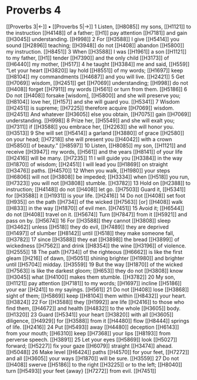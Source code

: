 # Proverbs 4
[[Proverbs 3|←]] • [[Proverbs 5|→]]
1 Listen, [[H8085]] my sons, [[H1121]] to the instruction [[H4148]] of a father; [[H1]] pay attention [[H7181]] and gain [[H3045]] understanding. [[H998]] 
2 For [[H3588]] I give [[H5414]] you  sound [[H2896]] teaching; [[H3948]] do not [[H408]] abandon [[H5800]] my instruction. [[H8451]] 
3 When [[H3588]] I was [[H1961]] a son [[H1121]] to my father, [[H1]] tender [[H7390]] and the only child [[H3173]] of [[H6440]] my mother, [[H517]] 
4 he taught [[H3384]] me and said, [[H559]] “Let your heart [[H3820]] lay hold [[H8551]] of my words; [[H1697]] keep [[H8104]] my commandments [[H4687]] and you will live. [[H2421]] 
5 Get [[H7069]] wisdom, [[H2451]] get [[H7069]] understanding; [[H998]] do not [[H408]] forget [[H7911]] my words [[H561]] or turn from them. [[H5186]] 
6 Do not [[H408]] forsake [wisdom], [[H5800]] and she will preserve you; [[H8104]] love her, [[H157]] and she will guard you. [[H5341]] 
7 Wisdom [[H2451]] is supreme; [[H7225]] therefore acquire [[H7069]] wisdom. [[H2451]] And whatever [[H3605]] else you obtain, [[H7075]] gain [[H7069]] understanding. [[H998]] 
8 Prize her, [[H5549]] and she will exalt you; [[H7311]] if [[H3588]] you embrace her, [[H2263]] she will honor you. [[H3513]] 
9 She will set [[H5414]] a garland [[H3880]] of grace [[H2580]] on your head; [[H7218]] she will present you [[H4042]] with a crown [[H5850]] of beauty.” [[H8597]] 
10 Listen, [[H8085]] my son, [[H1121]] and receive [[H3947]] my words, [[H561]] and the years [[H8141]] of your life [[H2416]] will be many. [[H7235]] 
11 I will guide you [[H3384]] in the way [[H1870]] of wisdom; [[H2451]] I will lead you [[H1869]] on straight [[H3476]] paths. [[H4570]] 
12 When you walk, [[H1980]] your steps [[H6806]] will not [[H3808]] be impeded; [[H3334]] when [[H518]] you run, [[H7323]] you will not [[H3808]] stumble. [[H3782]] 
13 Hold on [[H2388]] to instruction; [[H4148]] do not [[H408]] let go. [[H7503]] Guard it, [[H5341]] for [[H3588]] it [[H1931]] is your life. [[H2416]] 
14 Do not [[H408]] set foot [[H935]] on the path [[H734]] of the wicked [[H7563]] [or] [[H408]] walk [[H833]] in the way [[H1870]] of evil men. [[H7451]] 
15 Avoid it; [[H6544]] do not [[H408]] travel on it. [[H5674]] Turn [[H7847]] from it [[H5921]] and pass on by. [[H5674]] 
16 For [[H3588]] they cannot [[H3808]] sleep [[H3462]] unless [[H518]] they do evil, [[H7489]] they are deprived [[H1497]] of slumber [[H8142]] until [[H518]] they make someone fall, [[H3782]] 
17 since [[H3588]] they eat [[H3898]] the bread [[H3899]] of wickedness [[H7562]] and drink [[H8354]] the wine [[H3196]] of violence. [[H2555]] 
18 The path [[H734]] of the righteous [[H6662]] is like the first gleam [[H216]] of dawn, [[H5051]] shining brighter [[H1980]] and brighter until [[H5704]] midday. [[H3559]] 
19 But the way [[H1870]] of the wicked [[H7563]] is like the darkest gloom; [[H653]] they do not [[H3808]] know [[H3045]] what [[H4100]] makes them stumble. [[H3782]] 
20 My son, [[H1121]] pay attention [[H7181]] to my words; [[H1697]] incline [[H5186]] your ear [[H241]] to my sayings. [[H561]] 
21 Do not [[H408]] lose [[H3868]] sight of them; [[H5869]] keep [[H8104]] them within [[H8432]] your heart. [[H3824]] 
22 For [[H3588]] they [[H1992]] are life [[H2416]] to those who find them, [[H4672]] and health [[H4832]] to the whole [[H3605]] body. [[H1320]] 
23 Guard [[H5341]] your heart [[H3820]] with all [[H3605]] diligence, [[H4929]] for [[H3588]] from it [[H4480]] flow [[H8444]] springs of life. [[H2416]] 
24 Put [[H5493]] away [[H4480]] deception [[H6143]] from your mouth; [[H6310]] keep [[H7368]] your lips [[H8193]] from perverse speech. [[H3891]] 
25 Let your eyes [[H5869]] look [[H5027]] forward; [[H5227]] fix your gaze [[H6079]] straight [[H3474]] ahead. [[H5048]] 
26 Make level [[H6424]] paths [[H4570]] for your feet, [[H7272]] and all [[H3605]] your ways [[H1870]] will be sure. [[H3559]] 
27 Do not [[H408]] swerve [[H5186]] to the right [[H3225]] or to the left; [[H8040]] turn [[H5493]] your feet {away} [[H7272]] from evil. [[H7451]] 
